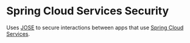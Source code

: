 # Spring Cloud Services Security

Uses [JOSE](http://jose.readthedocs.io/en/latest/) to secure interactions between apps that use [Spring Cloud Services](http://docs.pivotal.io/spring-cloud-services).